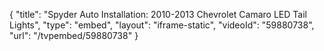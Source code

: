 {
    "title": "Spyder Auto Installation: 2010-2013 Chevrolet Camaro LED Tail Lights",
    "type": "embed",
    "layout": "iframe-static",
    "videoId": "59880738",
    "url": "\/tvpembed\/59880738"
}
